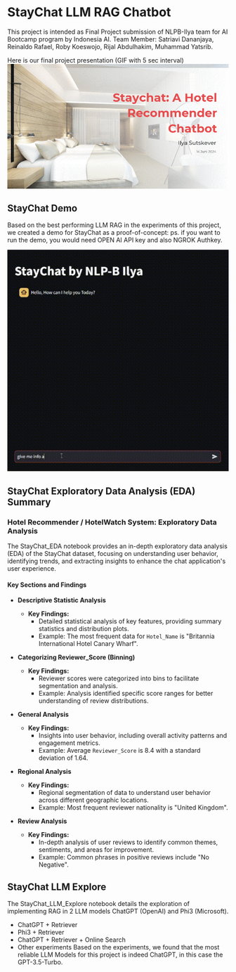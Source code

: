 
# StayChat LLM RAG Chatbot

This project is intended as Final Project submission of NLPB-Ilya team for AI Bootcamp program by Indonesia AI. 
Team Member: Satriavi Dananjaya, Reinaldo Rafael, Roby Koeswojo, Rijal Abdulhakim, Muhammad Yatsrib.

Here is our final project presentation (GIF with 5 sec interval)
![StayChat Presentation](images/StayChat_Presentation.gif)

## StayChat Demo
Based on the best performing LLM RAG in the experiments of this project, we created a demo for StayChat as a proof-of-concept:
ps. if you want to run the demo, you would need OPEN AI API key and also NGROK Authkey.

![StayChat Demo](images/staychat-demo.gif)


## StayChat Exploratory Data Analysis (EDA) Summary

### Hotel Recommender / HotelWatch System: Exploratory Data Analysis
The StayChat_EDA notebook provides an in-depth exploratory data analysis (EDA) of the StayChat dataset, focusing on understanding user behavior, identifying trends, and extracting insights to enhance the chat application's user experience.

#### Key Sections and Findings

- **Descriptive Statistic Analysis**
  - **Key Findings:**
    - Detailed statistical analysis of key features, providing summary statistics and distribution plots.
    - Example: The most frequent data for `Hotel_Name` is "Britannia International Hotel Canary Wharf".

- **Categorizing Reviewer_Score (Binning)**
  - **Key Findings:**
    - Reviewer scores were categorized into bins to facilitate segmentation and analysis.
    - Example: Analysis identified specific score ranges for better understanding of review distributions.

- **General Analysis**
  - **Key Findings:**
    - Insights into user behavior, including overall activity patterns and engagement metrics.
    - Example: Average `Reviewer_Score` is 8.4 with a standard deviation of 1.64.

- **Regional Analysis**
  - **Key Findings:**
    - Regional segmentation of data to understand user behavior across different geographic locations.
    - Example: Most frequent reviewer nationality is "United Kingdom".

- **Review Analysis**
  - **Key Findings:**
    - In-depth analysis of user reviews to identify common themes, sentiments, and areas for improvement.
    - Example: Common phrases in positive reviews include "No Negative".

## StayChat LLM Explore

The StayChat_LLM_Explore notebook details the exploration of implementing RAG in 2 LLM models ChatGPT (OpenAI) and Phi3 (Microsoft).

 - ChatGPT + Retriever
 - Phi3 + Retriever
 - ChatGPT + Retriever + Online Search
 - Other experiments
Based on the experiments, we found that the most reliable LLM Models for this project is indeed ChatGPT, in this case the GPT-3.5-Turbo.
